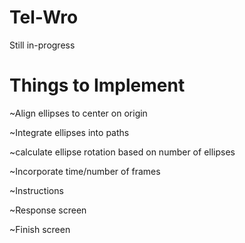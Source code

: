 # Tel-Wro
Still in-progress

# Things to Implement
~Align ellipses to center on origin

~Integrate ellipses into paths

~calculate ellipse rotation based on number of ellipses

~Incorporate time/number of frames

~Instructions

~Response screen

~Finish screen
